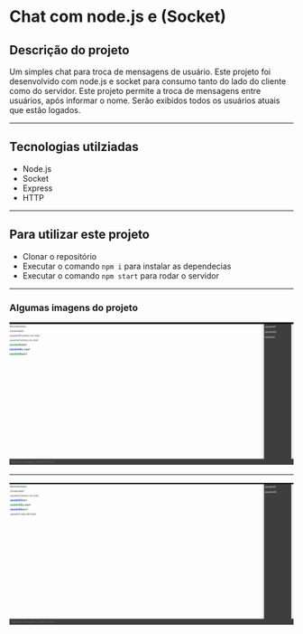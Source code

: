 # Chat com node.js e (Socket)

## Descrição do projeto
Um simples chat para troca de mensagens de usuário. Este projeto foi desenvolvido com node.js e socket para consumo tanto do lado do cliente como do servidor. Este projeto permite a troca de mensagens entre usuários, após informar o nome. Serão exibidos todos os usuários atuais que estão logados.
<hr>

## Tecnologias utilziadas
- Node.js
- Socket
- Express
- HTTP
<hr>

## Para utilizar este projeto
- Clonar o repositório
- Executar o comando  `npm i`  para instalar as dependecias
- Executar o comando `npm start` para rodar o servidor
<hr>

### Algumas imagens do projeto
<p><img src="./public/images/chat.png"></p>
<hr>
<p><img src="./public/images/chat2.png"></p>
